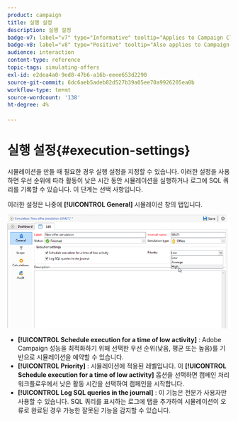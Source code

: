 ```yaml
---
product: campaign
title: 실행 설정
description: 실행 설정
badge-v7: label="v7" type="Informative" tooltip="Applies to Campaign Classic v7"
badge-v8: label="v8" type="Positive" tooltip="Also applies to Campaign v8"
audience: interaction
content-type: reference
topic-tags: simulating-offers
exl-id: e2dea4a0-9ed8-47b6-a16b-eeee653d2290
source-git-commit: 6dc6aeb5adeb82d527b39a05ee70a9926205ea0b
workflow-type: tm+mt
source-wordcount: '138'
ht-degree: 4%

---
```


# 실행 설정{#execution-settings}



시뮬레이션을 만들 때 필요한 경우 실행 설정을 지정할 수 있습니다. 이러한 설정을 사용하면 우선 순위에 따라 활동이 낮은 시간 동안 시뮬레이션을 실행하거나 로그에 SQL 쿼리를 기록할 수 있습니다. 이 단계는 선택 사항입니다.

이러한 설정은 나중에 **[!UICONTROL General]** 시뮬레이션 창의 탭입니다.

![](assets/offer_simulation_008.png)

* **[!UICONTROL Schedule execution for a time of low activity]** : Adobe Campaign 성능을 최적화하기 위해 선택한 우선 순위(낮음, 평균 또는 높음)를 기반으로 시뮬레이션을 예약할 수 있습니다.
* **[!UICONTROL Priority]** : 시뮬레이션에 적용된 레벨입니다. 이 **[!UICONTROL Schedule execution for a time of low activity]** 옵션을 선택하면 캠페인 처리 워크플로우에서 낮은 활동 시간을 선택하여 캠페인을 시작합니다.
* **[!UICONTROL Log SQL queries in the journal]** : 이 기능은 전문가 사용자만 사용할 수 있습니다. SQL 쿼리를 표시하는 로그에 탭을 추가하여 시뮬레이션이 오류로 완료된 경우 가능한 잘못된 기능을 감지할 수 있습니다.
